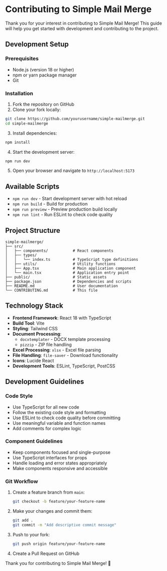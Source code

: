 # Contributing to Simple Mail Merge

Thank you for your interest in contributing to Simple Mail Merge! This guide will help you get started with development and contributing to the project.

## Development Setup

### Prerequisites

- Node.js (version 18 or higher)
- npm or yarn package manager
- Git

### Installation

1. Fork the repository on GitHub
2. Clone your fork locally:

```bash
git clone https://github.com/yourusername/simple-mailmerge.git
cd simple-mailmerge
```

3. Install dependencies:

```bash
npm install
```

4. Start the development server:

```bash
npm run dev
```

5. Open your browser and navigate to `http://localhost:5173`

## Available Scripts

- `npm run dev` - Start development server with hot reload
- `npm run build` - Build for production
- `npm run preview` - Preview production build locally
- `npm run lint` - Run ESLint to check code quality

## Project Structure

```text
simple-mailmerge/
├── src/
│   ├── components/           # React components
│   ├── types/
│   │   └── index.ts          # TypeScript type definitions
│   ├── utils/                # Utility functions
│   ├── App.tsx               # Main application component
│   └── main.tsx              # Application entry point
├── public/                   # Static assets
├── package.json              # Dependencies and scripts
├── README.md                 # User documentation
└── CONTRIBUTING.md           # This file
```

## Technology Stack

- **Frontend Framework**: React 18 with TypeScript
- **Build Tool**: Vite
- **Styling**: Tailwind CSS
- **Document Processing**:
  - `docxtemplater` - DOCX template processing
  - `pizzip` - ZIP file handling
- **Excel Processing**: `xlsx` - Excel file parsing
- **File Handling**: `file-saver` - Download functionality
- **Icons**: Lucide React
- **Development Tools**: ESLint, TypeScript, PostCSS

## Development Guidelines

### Code Style

- Use TypeScript for all new code
- Follow the existing code style and formatting
- Use ESLint to check code quality before committing
- Use meaningful variable and function names
- Add comments for complex logic

### Component Guidelines

- Keep components focused and single-purpose
- Use TypeScript interfaces for props
- Handle loading and error states appropriately
- Make components responsive and accessible

### Git Workflow

1. Create a feature branch from `main`:
   ```bash
   git checkout -b feature/your-feature-name
   ```

2. Make your changes and commit them:
   ```bash
   git add .
   git commit -m "Add descriptive commit message"
   ```

3. Push to your fork:
   ```bash
   git push origin feature/your-feature-name
   ```

4. Create a Pull Request on GitHub


Thank you for contributing to Simple Mail Merge! 🎉
